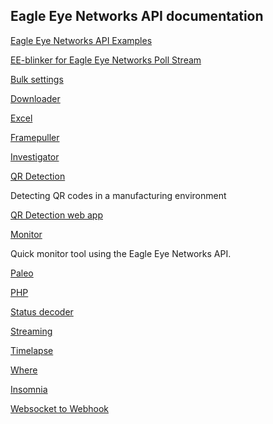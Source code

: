 ## Eagle Eye Networks API documentation

[Eagle Eye Networks API Examples](./EE-API-examples)

[EE-blinker for Eagle Eye Networks Poll Stream](./EE-blinker)

[Bulk settings](./EE-bulk-settings)

[Downloader](./EE-downloader)

[Excel](./EE-excel)

[Framepuller](./EE-framepuller)

[Investigator](./EE-investigator)

[QR Detection](./EE-manufacturing-detection)

Detecting QR codes in a manufacturing environment


[QR Detection web app](./EE-manufacturing-web)

[Monitor](./EE-monitor)

Quick monitor tool using the Eagle Eye Networks API.


[Paleo](./EE-paleo)

[PHP](./EE-php)

[Status decoder](./EE-status-decoder)

[Streaming](./EE-streaming)

[Timelapse](./EE-timelapse)

[Where](./EE-where)

[Insomnia](./Insomnia-Workspace)

[Websocket to Webhook](./websocket2webhook)